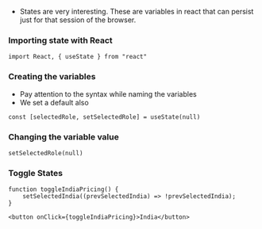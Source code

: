 
- States are very interesting. These are variables in react that can persist just for that session of the browser. 

### Importing state with React
```
import React, { useState } from "react"
```

### Creating the variables
- Pay attention to the syntax while naming the variables
- We set a default also
```
const [selectedRole, setSelectedRole] = useState(null)
```

### Changing the variable value
```		
setSelectedRole(null)
```

### Toggle States
```
function toggleIndiaPricing() {
	setSelectedIndia((prevSelectedIndia) => !prevSelectedIndia);
}
```

```
<button onClick={toggleIndiaPricing}>India</button>
```

